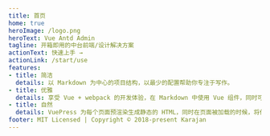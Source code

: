 ```yaml
---
title: 首页
home: true
heroImage: /logo.png
heroText: Vue Antd Admin
tagline: 开箱即用的中台前端/设计解决方案
actionText: 快速上手 →
actionLink: /start/use
features:
- title: 简洁
  details: 以 Markdown 为中心的项目结构，以最少的配置帮助你专注于写作。
- title: 优雅
  details: 享受 Vue + webpack 的开发体验，在 Markdown 中使用 Vue 组件，同时可以使用 Vue 来开发自定义主题。
- title: 自然
  details: VuePress 为每个页面预渲染生成静态的 HTML，同时在页面被加载的时候，将作为 SPA 运行。
footer: MIT Licensed | Copyright © 2018-present Karajan
---
```


